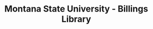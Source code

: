 ---
layout: repo
title: "Montana State University - Billings Library"
id: 16427
permalink: repos/16427/
---